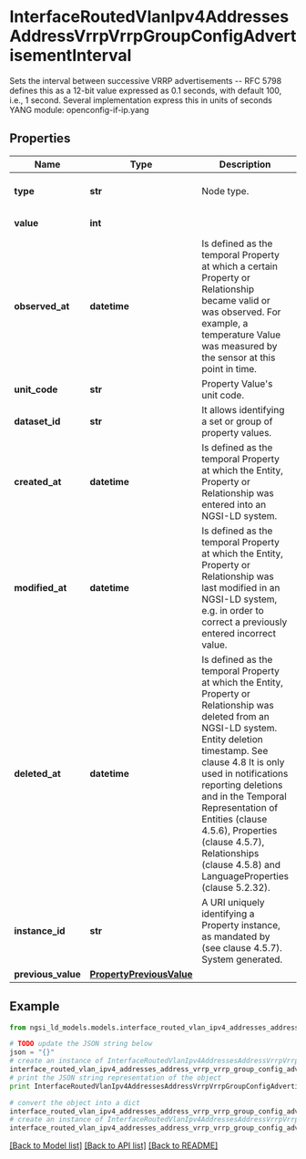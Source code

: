 # InterfaceRoutedVlanIpv4AddressesAddressVrrpVrrpGroupConfigAdvertisementInterval

Sets the interval between successive VRRP advertisements -- RFC 5798 defines this as a 12-bit value expressed as 0.1 seconds, with default 100, i.e., 1 second. Several implementation express this in units of seconds  YANG module: openconfig-if-ip.yang 

## Properties

Name | Type | Description | Notes
------------ | ------------- | ------------- | -------------
**type** | **str** | Node type.  | [optional] [default to 'Property']
**value** | **int** |  | [default to 100]
**observed_at** | **datetime** | Is defined as the temporal Property at which a certain Property or Relationship became valid or was observed. For example, a temperature Value was measured by the sensor at this point in time.  | [optional] 
**unit_code** | **str** | Property Value&#39;s unit code.  | [optional] 
**dataset_id** | **str** | It allows identifying a set or group of property values.  | [optional] 
**created_at** | **datetime** | Is defined as the temporal Property at which the Entity, Property or Relationship was entered into an NGSI-LD system.  | [optional] [readonly] 
**modified_at** | **datetime** | Is defined as the temporal Property at which the Entity, Property or Relationship was last modified in an NGSI-LD system, e.g. in order to correct a previously entered incorrect value.  | [optional] [readonly] 
**deleted_at** | **datetime** | Is defined as the temporal Property at which the Entity, Property or Relationship was deleted from an NGSI-LD system.  Entity deletion timestamp. See clause 4.8 It is only used in notifications reporting deletions and in the Temporal Representation of Entities (clause 4.5.6), Properties (clause 4.5.7), Relationships (clause 4.5.8) and LanguageProperties (clause 5.2.32).  | [optional] [readonly] 
**instance_id** | **str** | A URI uniquely identifying a Property instance, as mandated by (see clause 4.5.7). System generated.  | [optional] [readonly] 
**previous_value** | [**PropertyPreviousValue**](PropertyPreviousValue.md) |  | [optional] 

## Example

```python
from ngsi_ld_models.models.interface_routed_vlan_ipv4_addresses_address_vrrp_vrrp_group_config_advertisement_interval import InterfaceRoutedVlanIpv4AddressesAddressVrrpVrrpGroupConfigAdvertisementInterval

# TODO update the JSON string below
json = "{}"
# create an instance of InterfaceRoutedVlanIpv4AddressesAddressVrrpVrrpGroupConfigAdvertisementInterval from a JSON string
interface_routed_vlan_ipv4_addresses_address_vrrp_vrrp_group_config_advertisement_interval_instance = InterfaceRoutedVlanIpv4AddressesAddressVrrpVrrpGroupConfigAdvertisementInterval.from_json(json)
# print the JSON string representation of the object
print InterfaceRoutedVlanIpv4AddressesAddressVrrpVrrpGroupConfigAdvertisementInterval.to_json()

# convert the object into a dict
interface_routed_vlan_ipv4_addresses_address_vrrp_vrrp_group_config_advertisement_interval_dict = interface_routed_vlan_ipv4_addresses_address_vrrp_vrrp_group_config_advertisement_interval_instance.to_dict()
# create an instance of InterfaceRoutedVlanIpv4AddressesAddressVrrpVrrpGroupConfigAdvertisementInterval from a dict
interface_routed_vlan_ipv4_addresses_address_vrrp_vrrp_group_config_advertisement_interval_form_dict = interface_routed_vlan_ipv4_addresses_address_vrrp_vrrp_group_config_advertisement_interval.from_dict(interface_routed_vlan_ipv4_addresses_address_vrrp_vrrp_group_config_advertisement_interval_dict)
```
[[Back to Model list]](../README.md#documentation-for-models) [[Back to API list]](../README.md#documentation-for-api-endpoints) [[Back to README]](../README.md)


